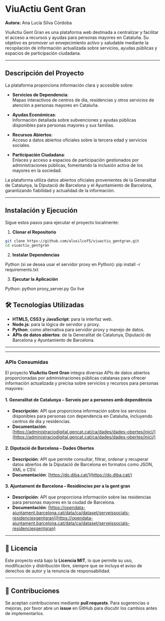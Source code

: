 # ViuActiu Gent Gran

**Autora:** Ana Lucía Silva Córdoba

ViuActiu Gent Gran es una plataforma web destinada a centralizar y facilitar el acceso a recursos y ayudas para personas mayores en Cataluña. Su objetivo es promover un envejecimiento activo y saludable mediante la recopilación de información actualizada sobre servicios, ayudas públicas y espacios de participación ciudadana.

---

## Descripción del Proyecto

La plataforma proporciona información clara y accesible sobre:

- **Servicios de Dependencia**:  
  Mapas interactivos de centros de día, residencias y otros servicios de atención a personas mayores en Cataluña.

- **Ayudas Económicas**:  
  Información detallada sobre subvenciones y ayudas públicas disponibles para personas mayores y sus familias.

- **Recursos Abiertos**:  
  Acceso a datos abiertos oficiales sobre la tercera edad y servicios sociales.

- **Participación Ciudadana**:  
  Enlaces y acceso a espacios de participación gestionados por administraciones públicas, fomentando la inclusión activa de los mayores en la sociedad.

La plataforma utiliza datos abiertos oficiales provenientes de la Generalitat de Catalunya, la Diputació de Barcelona y el Ayuntamiento de Barcelona, garantizando fiabilidad y actualidad de la información.

---

## Instalación y Ejecución

Sigue estos pasos para ejecutar el proyecto localmente:

1. **Clonar el Repositorio**
```bash
git clone https://github.com/alusilcof5/viuactiu_gentgran.git
cd viuactiu_gentgran
```

2. **Instalar Dependencias**

Python (si se desea usar el servidor proxy en Python): pip install -r requirements.txt

3. **Ejecutar la Aplicación**

Python: python proxy_server.py
Go live

## 🛠 Tecnologías Utilizadas

- **HTML5, CSS3 y JavaScript**: para la interfaz web.  
- **Node.js**: para la lógica de servidor y proxy.  
- **Python**: como alternativa para servidor proxy y manejo de datos.  
- **APIs de datos abiertos**: de la Generalitat de Catalunya, Diputació de Barcelona y Ayuntamiento de Barcelona.  

---

---

### APIs Consumidas

El proyecto **ViuActiu Gent Gran** integra diversas APIs de datos abiertos proporcionadas por administraciones públicas catalanas para ofrecer información actualizada y precisa sobre servicios y recursos para personas mayores:

#### 1. Generalitat de Catalunya – Serveis per a persones amb dependència

- **Descripción**: API que proporciona información sobre los servicios disponibles para personas con dependencia en Cataluña, incluyendo centros de día y residencias.
- **Documentación**: [https://administraciodigital.gencat.cat/ca/dades/dades-obertes/inici/](https://administraciodigital.gencat.cat/ca/dades/dades-obertes/inici/)

#### 2. Diputació de Barcelona – Dades Obertes

- **Descripción**: API que permite consultar, filtrar, ordenar y recuperar datos abiertos de la Diputació de Barcelona en formatos como JSON, XML o CSV.
- **Documentación**: [https://do.diba.cat/](https://do.diba.cat/)

#### 3. Ajuntament de Barcelona – Residències per a la gent gran

- **Descripción**: API que proporciona información sobre las residencias para personas mayores en la ciudad de Barcelona.
- **Documentación**: [https://opendata-ajuntament.barcelona.cat/data/ca/dataset/serveissocials-residenciesgentgran](https://opendata-ajuntament.barcelona.cat/data/ca/dataset/serveissocials-residenciesgentgran)

---

## 📄 Licencia

Este proyecto está bajo la **Licencia MIT**, lo que permite su uso, modificación y distribución libre, siempre que se incluya el aviso de derechos de autor y la renuncia de responsabilidad.

---

## 🤝 Contribuciones

Se aceptan contribuciones mediante **pull requests**. Para sugerencias o mejoras, por favor abre un **issue** en GitHub para discutir los cambios antes de implementarlos.


